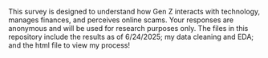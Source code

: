This survey is designed to understand how Gen Z interacts with technology, manages finances, and perceives online scams. Your responses are anonymous and will be used for research purposes only. 
The files in this repository include the results as of 6/24/2025; my data cleaning and EDA; and the html file to view my process!
